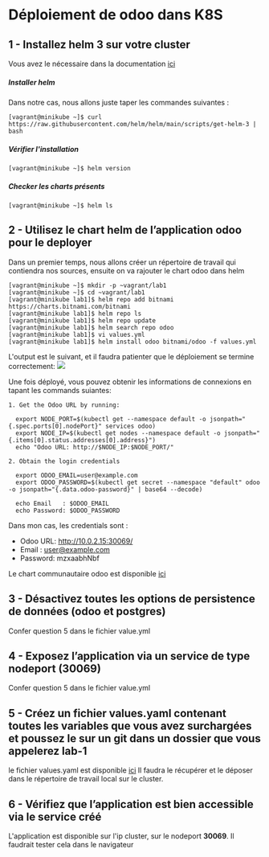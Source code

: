 # Déploiement de odoo dans K8S
## 1 - Installez helm 3 sur votre cluster
Vous avez le nécessaire dans la documentation [ici](https://helm.sh/docs/intro/install)

##### Installer helm
Dans notre cas, nous allons juste taper les  commandes suivantes :
```
[vagrant@minikube ~]$ curl https://raw.githubusercontent.com/helm/helm/main/scripts/get-helm-3 | bash
```        

##### Vérifier l'installation
```
[vagrant@minikube ~]$ helm version
```
##### Checker les charts présents
```        
[vagrant@minikube ~]$ helm ls
```
## 2 - Utilisez le chart helm de l’application odoo pour le deployer

Dans un premier temps, nous allons créer un répertoire de travail qui contiendra nos sources, ensuite on va rajouter le chart odoo dans helm
```        
[vagrant@minikube ~]$ mkdir -p ~vagrant/lab1 
[vagrant@minikube ~]$ cd ~vagrant/lab1
[vagrant@minikube lab1]$ helm repo add bitnami https://charts.bitnami.com/bitnami
[vagrant@minikube lab1]$ helm repo ls
[vagrant@minikube lab1]$ helm repo update
[vagrant@minikube lab1]$ helm search repo odoo
[vagrant@minikube lab1]$ vi values.yml
[vagrant@minikube lab1]$ helm install odoo bitnami/odoo -f values.yml 
```
L'output est le suivant, et il faudra patienter que le déploiement se termine correctement: 
![](images/install_odoo.PNG)

Une fois déployé, vous  pouvez obtenir les informations de connexions en tapant les commands suiantes: 
```
1. Get the Odoo URL by running:

  export NODE_PORT=$(kubectl get --namespace default -o jsonpath="{.spec.ports[0].nodePort}" services odoo)
  export NODE_IP=$(kubectl get nodes --namespace default -o jsonpath="{.items[0].status.addresses[0].address}")
  echo "Odoo URL: http://$NODE_IP:$NODE_PORT/"

2. Obtain the login credentials

  export ODOO_EMAIL=user@example.com
  export ODOO_PASSWORD=$(kubectl get secret --namespace "default" odoo -o jsonpath="{.data.odoo-password}" | base64 --decode)

  echo Email   : $ODOO_EMAIL
  echo Password: $ODOO_PASSWORD
```  
Dans mon cas, les credentials sont : 
* Odoo URL: http://10.0.2.15:30069/
* Email : user@example.com
* Password: mzxaabhNbf

Le chart communautaire odoo est disponible [ici](https://github.com/helm/charts/tree/master/stable/odoo)

## 3 - Désactivez toutes les options de persistence de données (odoo et postgres)
Confer question 5 dans le fichier value.yml

## 4 - Exposez l’application via un service de type nodeport (30069)
Confer question 5 dans le fichier value.yml

## 5 - Créez un fichier values.yaml contenant toutes les variables que vous avez surchargées et poussez le sur un git dans un dossier que vous appelerez lab-1
le fichier values.yaml est disponible [ici](https://github.com/eazytrainingfr/prometheus-training/blob/main/lab-1/values.yaml)
Il faudra le récupérer et le déposer dans le répertoire de travail local sur le cluster.


## 6 - Vérifiez que l’application est bien accessible via le service créé
L'application est disponible sur l'ip cluster, sur le nodeport **30069**. Il faudrait tester cela dans le navigateur

